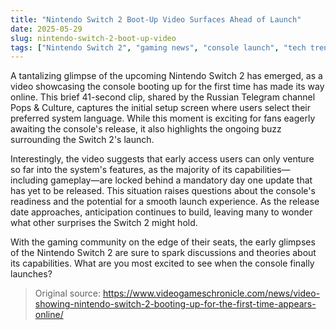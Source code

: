 ```yaml
---
title: "Nintendo Switch 2 Boot-Up Video Surfaces Ahead of Launch"
date: 2025-05-29
slug: nintendo-switch-2-boot-up-video
tags: ["Nintendo Switch 2", "gaming news", "console launch", "tech trends"]
---
```


A tantalizing glimpse of the upcoming Nintendo Switch 2 has emerged, as a video showcasing the console booting up for the first time has made its way online. This brief 41-second clip, shared by the Russian Telegram channel Pops & Culture, captures the initial setup screen where users select their preferred system language. While this moment is exciting for fans eagerly awaiting the console's release, it also highlights the ongoing buzz surrounding the Switch 2's launch.

Interestingly, the video suggests that early access users can only venture so far into the system's features, as the majority of its capabilities—including gameplay—are locked behind a mandatory day one update that has yet to be released. This situation raises questions about the console's readiness and the potential for a smooth launch experience. As the release date approaches, anticipation continues to build, leaving many to wonder what other surprises the Switch 2 might hold.

With the gaming community on the edge of their seats, the early glimpses of the Nintendo Switch 2 are sure to spark discussions and theories about its capabilities. What are you most excited to see when the console finally launches?

> Original source: https://www.videogameschronicle.com/news/video-showing-nintendo-switch-2-booting-up-for-the-first-time-appears-online/